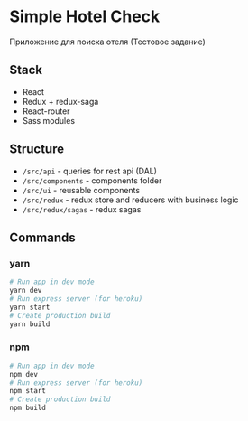 # Simple Hotel Check
Приложение для поиска отеля
(Тестовое задание)

## Stack

- React
- Redux + redux-saga
- React-router
- Sass modules

## Structure

- `/src/api` - queries for rest api (DAL)
- `/src/components` - components folder
- `/src/ui` - reusable components
- `/src/redux` - redux store and reducers with business logic
- `/src/redux/sagas` - redux sagas

## Commands
### yarn
```bash 
# Run app in dev mode
yarn dev
# Run express server (for heroku)
yarn start
# Create production build
yarn build
```

### npm
```bash 
# Run app in dev mode
npm dev
# Run express server (for heroku)
npm start
# Create production build
npm build
```
